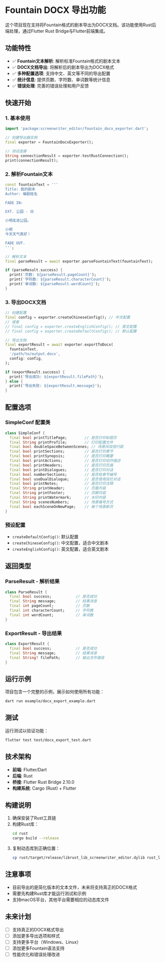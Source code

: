 # Fountain DOCX 导出功能

这个项目现在支持将Fountain格式的剧本导出为DOCX文档。该功能使用Rust后端处理，通过Flutter Rust Bridge与Flutter前端集成。

## 功能特性

- ✅ **Fountain文本解析**: 解析标准Fountain格式的剧本文本
- ✅ **DOCX文档导出**: 将解析后的剧本导出为DOCX格式
- ✅ **多种配置选项**: 支持中文、英文等不同的导出配置
- ✅ **统计信息**: 提供页数、字符数、单词数等统计信息
- ✅ **错误处理**: 完善的错误处理和用户反馈

## 快速开始

### 1. 基本使用

```dart
import 'package:screenwriter_editor/fountain_docx_exporter.dart';

// 创建导出器实例
final exporter = FountainDocxExporter();

// 测试连接
String connectionResult = exporter.testRustConnection();
print(connectionResult);
```

### 2. 解析Fountain文本

```dart
const fountainText = '''
Title: 我的剧本
Author: 编剧姓名

FADE IN:

EXT. 公园 - 日

小明走进公园。

小明
今天天气真好！

FADE OUT.
''';

// 解析文本
final parseResult = await exporter.parseFountainText(fountainText);

if (parseResult.success) {
  print('页数: ${parseResult.pageCount}');
  print('字符数: ${parseResult.characterCount}');
  print('单词数: ${parseResult.wordCount}');
}
```

### 3. 导出DOCX文档

```dart
// 创建配置
final config = exporter.createChineseConfig(); // 中文配置
// 或者
// final config = exporter.createEnglishConfig(); // 英文配置
// final config = exporter.createDefaultConfig(); // 默认配置

// 导出文档
final exportResult = await exporter.exportToDocx(
  fountainText,
  '/path/to/output.docx',
  config: config,
);

if (exportResult.success) {
  print('导出成功: ${exportResult.filePath}');
} else {
  print('导出失败: ${exportResult.message}');
}
```

## 配置选项

### SimpleConf 配置类

```dart
class SimpleConf {
  final bool printTitlePage;        // 是否打印标题页
  final String printProfile;        // 打印配置文件
  final bool doubleSpaceBetweenScenes; // 场景间双倍行距
  final bool printSections;         // 是否打印章节
  final bool printSynopsis;         // 是否打印概要
  final bool printActions;          // 是否打印动作描述
  final bool printHeaders;          // 是否打印页眉
  final bool printDialogues;        // 是否打印对话
  final bool numberSections;        // 是否给章节编号
  final bool useDualDialogue;       // 是否使用双栏对话
  final bool printNotes;            // 是否打印注释
  final String printHeader;         // 页眉内容
  final String printFooter;         // 页脚内容
  final String printWatermark;      // 水印内容
  final String scenesNumbers;       // 场景编号方式
  final bool eachSceneOnNewPage;    // 每个场景新页
}
```

### 预设配置

- `createDefaultConfig()`: 默认配置
- `createChineseConfig()`: 中文配置，适合中文剧本
- `createEnglishConfig()`: 英文配置，适合英文剧本

## 返回类型

### ParseResult - 解析结果

```dart
class ParseResult {
  final bool success;           // 是否成功
  final String message;         // 结果消息
  final int pageCount;          // 页数
  final int characterCount;     // 字符数
  final int wordCount;          // 单词数
}
```

### ExportResult - 导出结果

```dart
class ExportResult {
  final bool success;           // 是否成功
  final String message;         // 结果消息
  final String? filePath;       // 输出文件路径
}
```

## 运行示例

项目包含一个完整的示例，展示如何使用所有功能：

```bash
dart run example/docx_export_example.dart
```

## 测试

运行测试以验证功能：

```bash
flutter test test/docx_export_test.dart
```

## 技术架构

- **前端**: Flutter/Dart
- **后端**: Rust
- **桥接**: Flutter Rust Bridge 2.10.0
- **构建系统**: Cargo (Rust) + Flutter

## 构建说明

1. 确保安装了Rust工具链
2. 构建Rust库：
   ```bash
   cd rust
   cargo build --release
   ```
3. 复制动态库到正确位置：
   ```bash
   cp rust/target/release/librust_lib_screenwriter_editor.dylib rust_lib_screenwriter_editor.framework/rust_lib_screenwriter_editor
   ```

## 注意事项

- 目前导出的是简化版本的文本文件，未来将支持真正的DOCX格式
- 需要先构建Rust库才能运行测试和示例
- 支持macOS平台，其他平台需要相应的动态库文件

## 未来计划

- [ ] 支持真正的DOCX格式导出
- [ ] 添加更多导出选项和样式
- [ ] 支持更多平台（Windows、Linux）
- [ ] 添加更多Fountain语法支持
- [ ] 性能优化和错误处理改进
